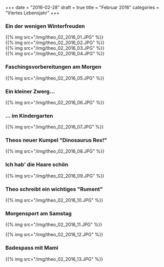+++
date = "2016-02-28"
draft = true
title = "Februar 2016"
categories = "Viertes Lebensjahr"
+++

### Ein der wenigen Winterfreuden
{{% img src="/img/theo_02_2016_01.JPG" %}}
<br>
{{% img src="/img/theo_02_2016_02.JPG" %}}
<br>
{{% img src="/img/theo_02_2016_03.JPG" %}}
<br>
{{% img src="/img/theo_02_2016_04.JPG" %}}

### Faschingsvorbereitungen am Morgen
{{% img src="/img/theo_02_2016_05.JPG" %}}

### Ein kleiner Zwerg...
{{% img src="/img/theo_02_2016_06.JPG" %}}

### ... im Kindergarten
{{% img src="/img/theo_02_2016_07.JPG" %}}

### Theos neuer Kumpel "Dinosaurus Rex!"
{{% img src="/img/theo_02_2016_08.JPG" %}}

### Ich hab' die Haare schön
{{% img src="/img/theo_02_2016_09.JPG" %}}

### Theo schreibt ein wichtiges "Rument"
{{% img src="/img/theo_02_2016_10.JPG" %}}

### Morgensport am Samstag
{{% img src="/img/theo_02_2016_11.JPG" %}}

{{% img src="/img/theo_02_2016_12.JPG" %}}

### Badespass mit Mami
{{% img src="/img/theo_02_2016_13.JPG" %}}